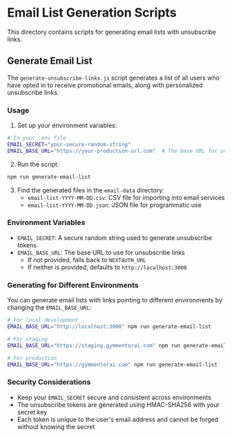 # Email List Generation Scripts

This directory contains scripts for generating email lists with unsubscribe links.

## Generate Email List

The `generate-unsubscribe-links.js` script generates a list of all users who have opted in to receive promotional emails, along with personalized unsubscribe links.

### Usage

1. Set up your environment variables:

```bash
# In your .env file
EMAIL_SECRET="your-secure-random-string"
EMAIL_BASE_URL="https://your-production-url.com"  # The base URL for unsubscribe links
```

2. Run the script:

```bash
npm run generate-email-list
```

3. Find the generated files in the `email-data` directory:
   - `email-list-YYYY-MM-DD.csv`: CSV file for importing into email services
   - `email-list-YYYY-MM-DD.json`: JSON file for programmatic use

### Environment Variables

- `EMAIL_SECRET`: A secure random string used to generate unsubscribe tokens
- `EMAIL_BASE_URL`: The base URL to use for unsubscribe links
  - If not provided, falls back to `NEXTAUTH_URL`
  - If neither is provided, defaults to `http://localhost:3000`

### Generating for Different Environments

You can generate email lists with links pointing to different environments by changing the `EMAIL_BASE_URL`:

```bash
# For local development
EMAIL_BASE_URL="http://localhost:3000" npm run generate-email-list

# For staging
EMAIL_BASE_URL="https://staging.gymmentorai.com" npm run generate-email-list

# For production
EMAIL_BASE_URL="https://gymmentorai.com" npm run generate-email-list
```

### Security Considerations

- Keep your `EMAIL_SECRET` secure and consistent across environments
- The unsubscribe tokens are generated using HMAC-SHA256 with your secret key
- Each token is unique to the user's email address and cannot be forged without knowing the secret 
